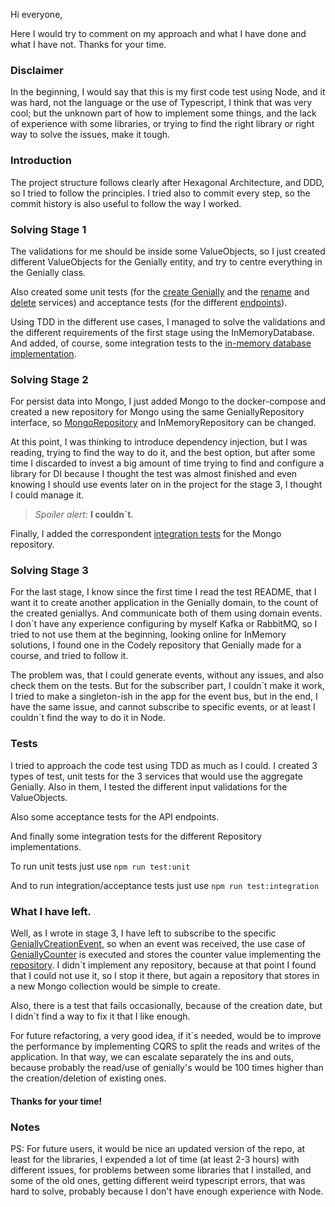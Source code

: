 Hi everyone,

Here I would try to comment on my approach and what I have done and what I have not. Thanks for your time.

### Disclaimer

In the beginning, I would say that this is my first code test using Node, and it was hard, not the language or the use of Typescript, I think that was very cool; but the unknown part of how to implement some things, and the lack of experience with some libraries, or trying to find the right library or right way to solve the issues, make it tough.

### Introduction

The project structure follows clearly after Hexagonal Architecture, and DDD, so I tried to follow the principles. I tried also to commit every step, so the commit history is also useful to follow the way I worked.

### Solving Stage 1

 The validations for me should be inside some ValueObjects, so I just created different ValueObjects for the Genially entity, and try to centre everything in the Genially class.

 Also created some unit tests (for the [create Genially](/test/unit/contexts/core/genially/application/Create/CreateGEniallyService.test.ts) and the [rename](/test/unit/contexts/core/genially/application/Rename/RenameGeniallyService.test.ts) and [delete](/test/unit/contexts/core/genially/application/Delete/DeleteGeniallyService.test.ts) services) and acceptance tests (for the different [endpoints](/test/integration/api/controllers/genially.test.ts)).

 Using TDD in the different use cases, I managed to solve the validations and the different requirements of the first stage using the InMemoryDatabase. And added, of course, some integration tests to the [in-memory database implementation](/test/integration/contexts/core/genially/infrastructure/InMemoryGeniallyRepository.test.ts).

### Solving Stage 2

For persist data into Mongo, I just added Mongo to the docker-compose and created a new repository for Mongo using the same GeniallyRepository interface, so [MongoRepository](/src/contexts/core/genially/infrastructure/MongoGeniallyRepository.ts) and InMemoryRepository can be changed.

At this point, I was thinking to introduce dependency injection, but I was reading, trying to find the way to do it, and the best option, but after some time I discarded to invest a big amount of time trying to find and configure a library for DI because I thought the test was almost finished and even knowing I should use events later on in the project for the stage 3, I thought I could manage it.

> *Spoiler alert:* **I couldn´t.**

Finally, I added the correspondent [integration tests](/test/integration/contexts/core/genially/infrastructure/MongoGeniallyRepository.test.ts) for the Mongo repository.

### Solving Stage 3

For the last stage, I know since the first time I read the test README, that I want it to create another application in the Genially domain, to the count of the created geniallys. And communicate both of them using domain events. I don´t have any experience configuring by myself Kafka or RabbitMQ, so I tried to not use them at the beginning, looking online for InMemory solutions, I found one in the Codely repository that Genially made for a course, and tried to follow it.

The problem was, that I could generate events, without any issues, and also check them on the tests. But for the subscriber part, I couldn´t make it work, I tried to make a singleton-ish in the app for the event bus, but in the end, I have the same issue, and cannot subscribe to specific events, or at least I couldn´t find the way to do it in Node.

### Tests

I tried to approach the code test using TDD as much as I could. I created 3 types of test, unit tests for the 3 services that would use the aggregate Genially. Also in them, I tested the different input validations for the ValueObjects.

Also some acceptance tests for the API endpoints.

And finally some integration tests for the different Repository implementations.

To run unit tests just use ```npm run test:unit```

And to run integration/acceptance tests just use ```npm run test:integration```

### What I have left.

Well, as I wrote in stage 3, I have left to subscribe to the specific [GeniallyCreationEvent](src\contexts\core\genially\domain\GeniallyCreatedDomainEvent.ts), so when an event was received, the use case of [GeniallyCounter](src\contexts\core\counter\application\GeniallyIncreaseCounterService.ts) is executed and stores the counter value implementing the [repository](src\contexts\core\counter\domain\GeniallyCounterRepository.ts). I didn´t implement any repository, because at that point I found that I could not use it, so I stop it there, but again a repository that stores in a new Mongo collection would be simple to create.

Also, there is a test that fails occasionally, because of the creation date, but I didn´t find a way to fix it that I like enough.

For future refactoring, a very good idea, if it´s needed, would be to improve the performance by implementing CQRS to split the reads and writes of the application. In that way, we can escalate separately the ins and outs, because probably the read/use of genially's would be 100 times higher than the creation/deletion of existing ones.

#### Thanks for your time!

### Notes

PS: For future users, it would be nice an updated version of the repo, at least for the libraries, I expended a lot of time (at least 2-3 hours) with different issues, for problems between some libraries that I installed, and some of the old ones, getting different weird typescript errors, that was hard to solve, probably because I don't have enough experience with Node.
